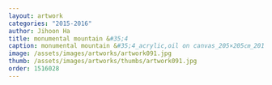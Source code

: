 ```yaml
---
layout: artwork 
categories: "2015-2016"
author: Jihoon Ha 
title: monumental mountain &#35;4 
caption: monumental mountain &#35;4_acrylic,oil on canvas_205×205㎝_2016- 
image: /assets/images/artworks/artwork091.jpg 
thumb: /assets/images/artworks/thumbs/artwork091.jpg 
order: 1516028 
---
```

